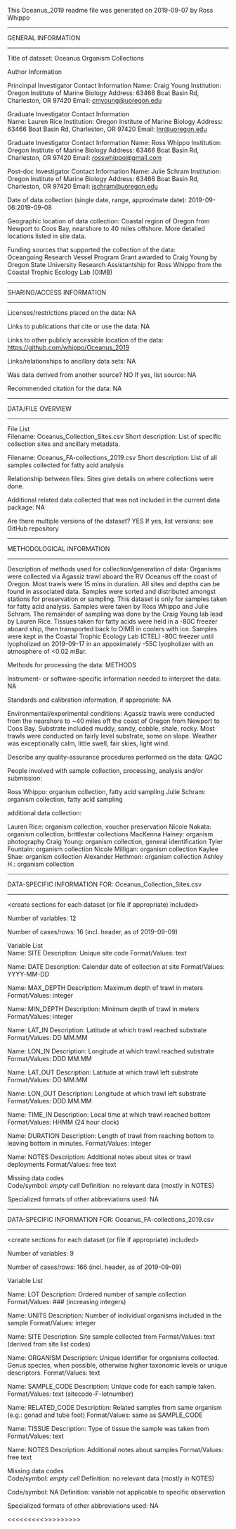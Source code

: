 This Oceanus_2019 readme file was generated on 2019-09-07 by Ross Whippo	
	
_______________________________________	
GENERAL INFORMATION	
_______________________________________	
	
Title of dataset:	Oceanus Organism Collections
	
Author Information	
	
Princinpal Investigator Contact Information	
Name:	Craig Young
Institution:	Oregon Institute of Marine Biology
Address:	63466 Boat Basin Rd, Charleston, OR 97420
Email:	cmyoung@uoregon.edu
	
Graduate Investigator Contact Information	
Name:	Lauren Rice
Institution:	Oregon Institute of Marine Biology
Address:	63466 Boat Basin Rd, Charleston, OR 97420
Email: lnr@uoregon.edu

Graduate Investigator Contact Information
Name: Ross Whippo
Institution: Oregon Institute of Marine Biology
Address: 63466 Boat Basin Rd, Charleston, OR 97420
Email: rosswhippo@gmail.com

Post-doc Investigator Contact Information
Name: Julie Schram
Institution: Oregon Institute of Marine Biology
Address: 63466 Boat Basin Rd, Charleston, OR 97420
Email: jschram@uoregon.edu
	
Date of data collection (single date, range, approximate date): 	2019-09-06:2019-09-08
	
Geographic location of data collection:	Coastal region of Oregon from Newport to Coos Bay, nearshore to 40 miles offshore. More detailed locations listed in site data. 
	
Funding sources that supported the collection of the data: 	
Oceangoing Research Vessel Program Grant awarded to Craig Young by Oregon State University
Research Assistantship for Ross Whippo from the Coastal Trophic Ecology Lab (OIMB)  
	
_______________________________________	
SHARING/ACCESS INFORMATION	
_______________________________________	
	
Licenses/restrictions placed on the data: 	NA
	
Links to publications that cite or use the data:	NA
	
Links to other publicly accessible location of the data:	https://github.com/whippo/Oceanus_2019
	
Links/relationships to ancillary data sets:	NA
	
Was data derived from another source?	NO
If yes, list source:	NA
	
Recommended citation for the data:	NA
	
_______________________________________	
DATA/FILE OVERVIEW	
_______________________________________	
	
File List	
Filename:	Oceanus_Collection_Sites.csv
Short description:	List of specific collection sites and ancillary metadata.
	
Filename:	Oceanus_FA-collections_2019.csv
Short description:	List of all samples collected for fatty acid analysis
	
Relationship between files:	Sites give details on where collections were done.
	
Additional related data collected that was not included in the current data package:	NA
	
Are there multiple versions of the dataset?	YES
If yes, list versions: see GitHub repository
	
_______________________________________	
METHODOLOGICAL INFORMATION	
_______________________________________	
	
Description of methods used for collection/generation of data:	Organisms were collected via Agassiz trawl aboard the RV Oceanus off the coast of Oregon. Most trawls were 15 mins in duration. All sites and depths can be found in associated data. Samples were sorted and distributed amongst stations for preservation or sampling. This dataset is only for samples taken for fatty acid analysis. Samples were taken by Ross Whippo and Julie Schram. The remainder of sampling was done by the Craig Young lab lead by Lauren Rice. Tissues taken for fatty acids were held in a -80C freezer aboard ship, then transported back to OIMB in coolers with ice. Samples were kept in the Coastal Trophic Ecology Lab (CTEL) -80C freezer until lyopholized on 2019-09-17 in an appoximately -55C lyopholizer with an atmosphere of <0.02 mBar.
	
Methods for processing the data:	METHODS
<describe how  the submitted data were generated from raw or collected data>	
	
Instrument- or software-specific information needed to interpret the data:	NA
	
Standards and calibration information, if appropriate:	NA
	
Environmental/experimental conditions:	Agassiz trawls were conducted from the nearshore to ~40 miles off the coast of Oregon from Newport to Coos Bay. Substrate included muddy, sandy, cobble, shale, rocky. Most trawls were conducted on fairly level substrate, some on slope. Weather was exceptionally calm, little swell, fair skies, light wind. 
	
Describe any quality-assurance procedures performed on the data:	QAQC
	
People involved with sample collection, processing, analysis and/or submission:	

Ross Whippo: organism collection, fatty acid sampling
Julie Schram: organism collection, fatty acid sampling

additional data collection:

Lauren Rice: organism collection, voucher preservation
Nicole Nakata: organism collection, brittlestar collections
MacKenna Hainey: organism photography
Craig Young: organism collection, general identification
Tyler Fountain: organism collection
Nicole Milligan: organism collection
Kaylee Shae: organism collection
Alexander Hethmon: organism collection
Ashley H.: organism collection

_______________________________________	
DATA-SPECIFIC INFORMATION FOR: Oceanus_Collection_Sites.csv
_______________________________________	
<create sections for each dataset (or file if appropriate) included>	
	
Number of variables:	12
	
Number of cases/rows:	16 (incl. header, as of 2019-09-09)
	
Variable List	
Name:	SITE
Description:	Unique site code
Format/Values:	text
	
Name:	DATE
Description:	Calendar date of collection at site
Format/Values: YYYY-MM-DD
	
Name:	MAX_DEPTH
Description:	Maximum depth of trawl in meters
Format/Values: integer
	
Name:	MIN_DEPTH
Description:	Minimum depth of trawl in meters
Format/Values: integer
	
Name:	LAT_IN
Description:	Latitude at which trawl reached substrate
Format/Values: DD MM.MM
	
Name:	LON_IN
Description:	Longitude at which trawl reached substrate
Format/Values: DDD MM.MM

Name:	LAT_OUT
Description:	Latitude at which trawl left substrate
Format/Values: DD MM.MM

Name:	LON_OUT
Description:	Longitude at which trawl left substrate
Format/Values: DDD MM.MM

Name:	TIME_IN
Description:	Local time at which trawl reached bottom
Format/Values: HHMM (24 hour clock)

Name:	DURATION
Description:	Length of trawl from reaching bottom to leaving bottom in minutes.
Format/Values: integer

Name:	NOTES
Description:	Additional notes about sites or trawl deployments
Format/Values: free text
	
Missing data codes	
Code/symbol:	*empty cell*
Definition:	no relevant data (mostly in NOTES)
	
Specialized formats of other abbreviations used:	NA

______________________________________	
DATA-SPECIFIC INFORMATION FOR: Oceanus_FA-collections_2019.csv
_______________________________________	
<create sections for each dataset (or file if appropriate) included>	
	
Number of variables:	9
	
Number of cases/rows:	166 (incl. header, as of 2019-09-09)
	
Variable List	

Name:	LOT
Description:	Ordered number of sample collection
Format/Values: ### (increasing integers)

Name:	UNITS
Description:	Number of individual organisms included in the sample
Format/Values: integer

Name:	SITE
Description:	Site sample collected from
Format/Values: text (derived from site list codes)

Name:	ORGANISM
Description:	Unique identifier for organisms collected. Genus species, when possible, otherwise higher taxonomic levels or unique descriptors. 
Format/Values: text

Name:	SAMPLE_CODE
Description:	Unique code for each sample taken.
Format/Values: text (sitecode-F-lotnumber)

Name:	RELATED_CODE
Description:	Related samples from same organism (e.g.: gonad and tube foot)
Format/Values: same as SAMPLE_CODE

Name:	TISSUE
Description:	Type of tissue the sample was taken from
Format/Values: text

Name:	NOTES
Description:	Additional notes about samples
Format/Values: free text
	
Missing data codes	
Code/symbol:	*empty cell*
Definition:	no relevant data (mostly in NOTES)

Code/symbol:	NA
Definition:	variable not applicable to specific observation
	
Specialized formats of other abbreviations used:	NA

<<<<<<<<<<END OF METADATA>>>>>>>>>>	
